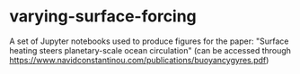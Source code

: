 # varying-surface-forcing
A set of Jupyter notebooks used to produce figures for the paper: "Surface heating steers planetary-scale ocean circulation" (can be accessed through https://www.navidconstantinou.com/publications/buoyancygyres.pdf)
